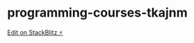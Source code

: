 # programming-courses-tkajnm

[Edit on StackBlitz ⚡️](https://stackblitz.com/edit/programming-courses-tkajnm)